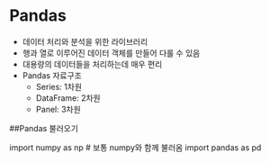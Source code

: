 Pandas
======

* 데이터 처리와 분석을 위한 라이브러리
* 행과 열로 이루어진 데이터 객체를 만들어 다룰 수 있음
* 대용량의 데이터들을 처리하는데 매우 편리
* Pandas 자료구조
  * Series: 1차원
  * DataFrame: 2차원
  * Panel: 3차원

##Pandas 불러오기

 import numpy as np # 보통 numpy와 함께 불러옴
 import pandas as pd
